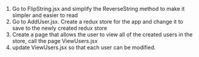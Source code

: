 ﻿1. Go to FlipString.jsx and simplify the ReverseString method to make it simpler and easier to read
2. Go to AddUser.jsx. Create a redux store for the app and change it to save to the newly created redux store
3. Create a page that allows the user to view all of the created users in the store, call the page ViewUsers.jsx
4. update ViewUsers.jsx so that each user can be modified.